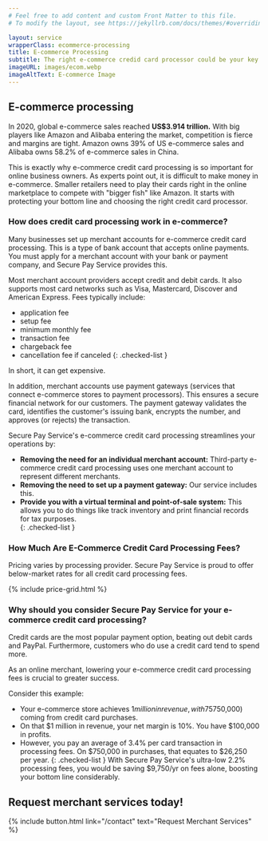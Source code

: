 ```yaml
---
# Feel free to add content and custom Front Matter to this file.
# To modify the layout, see https://jekyllrb.com/docs/themes/#overriding-theme-defaults

layout: service
wrapperClass: ecommerce-processing
title: E-commerce Processing
subtitle: The right e-commerce credid card processor could be your key to higher profits.
imageURL: images/ecom.webp
imageAltText: E-commerce Image
---
```


## E-commerce processing

In 2020, global e-commerce sales reached **US$3.914 trillion.** With big players like Amazon and Alibaba entering the market, competition is fierce and margins are tight. Amazon owns 39% of US e-commerce sales and Alibaba owns 58.2% of e-commerce sales in China.

This is exactly why e-commerce credit card processing is so important for online business owners. As experts point out, it is difficult to make money in e-commerce. Smaller retailers need to play their cards right in the online marketplace to compete with "bigger fish" like Amazon. It starts with protecting your bottom line and choosing the right credit card processor.

### How does credit card processing work in e-commerce?

Many businesses set up merchant accounts for e-commerce credit card processing. This is a type of bank account that accepts online payments. You must apply for a merchant account with your bank or payment company, and Secure Pay Service provides this.

Most merchant account providers accept credit and debit cards. It also supports most card networks such as Visa, Mastercard, Discover and American Express. Fees typically include:

* application fee
* setup fee
* minimum monthly fee
* transaction fee
* chargeback fee
* cancellation fee if canceled
{: .checked-list }

In short, it can get expensive.

In addition, merchant accounts use payment gateways (services that connect e-commerce stores to payment processors). This ensures a secure financial network for our customers. The payment gateway validates the card, identifies the customer's issuing bank, encrypts the number, and approves (or rejects) the transaction.

Secure Pay Service's e-commerce credit card processing streamlines your operations by:

* **Removing the need for an individual merchant account:** Third-party e-commerce credit card processing uses one merchant account to represent different merchants.
* **Removing the need to set up a payment gateway:** Our service includes this. 
* **Provide you with a virtual terminal and point-of-sale system:** This allows you to do things like track inventory and print financial records for tax purposes.  
{: .checked-list }

### How Much Are E-Commerce Credit Card Processing Fees? 

Pricing varies by processing provider. Secure Pay Service is proud to offer below-market rates for all credit card processing fees.

{% include price-grid.html %}

### Why should you consider Secure Pay Service for your e-commerce credit card processing?

Credit cards are the most popular payment option, beating out debit cards and PayPal. Furthermore, customers who do use a credit card tend to spend more. 

As an online merchant, lowering your e-commerce credit card processing fees is crucial to greater success. 

Consider this example: 

* Your e-commerce store achieves $1 million in revenue, with 75% ($750,000) coming from credit card purchases. 
* On that $1 million in revenue, your net margin is 10%. You have $100,000 in profits. 
* However, you pay an average of 3.4% per card transaction in processing fees. On $750,000 in purchases, that equates to $26,250 per year. 
{: .checked-list }
With Secure Pay Service's ultra-low 2.2% processing fees, you would be saving $9,750/yr on fees alone, boosting your bottom line considerably. 


## Request merchant services today!

{% include button.html link="/contact" text="Request Merchant Services" %}
